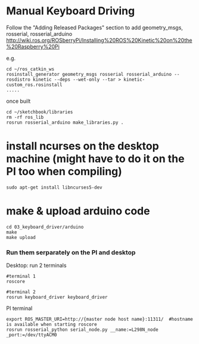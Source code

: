 # Manual Keyboard Driving

Follow the "Adding Released Packages" section to add geometry_msgs, rosserial, rosserial_arduino
http://wiki.ros.org/ROSberryPi/Installing%20ROS%20Kinetic%20on%20the%20Raspberry%20Pi

e.g.
```
cd ~/ros_catkin_ws
rosinstall_generator geometry_msgs rosserial rosserial_arduino --rosdistro kinetic --deps --wet-only --tar > kinetic-custom_ros.rosinstall
.....
```

once built
```
cd ~/sketchbook/libraries
rm -rf ros_lib
rosrun rosserial_arduino make_libraries.py .
```

# install ncurses on the desktop machine (might have to do it on the PI too when compiling)
```
sudo apt-get install libncurses5-dev
```


# make & upload arduino code
```
cd 03_keyboard_driver/arduino
make
make upload
```

### Run them serparately on the PI and desktop
Desktop: run 2 terminals
```
#terminal 1
roscore

#terminal 2
rosrun keyboard_driver keyboard_driver
```

PI terminal
```
export ROS_MASTER_URI=http://{master node host name}:11311/  #hostname is available when starting roscore
rosrun rosserial_python serial_node.py __name:=L298N_node _port:=/dev/ttyACM0
```
